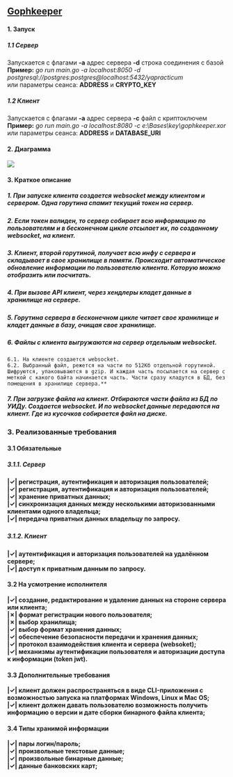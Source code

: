 ## [**Gophkeeper**](https://github.com/andynikk/gophkeeper)

#### **1. Запуск**  
##### **1.1 Сервер**  
Запускается с флагами **-a** адрес сервера **-d** строка соединения с базой  
**Пример:** *go run main.go -a localhost:8050 -d postgresql://postgres:postgres@localhost:5432/yapracticum*  
или параметры сеанса: **ADDRESS** и **CRYPTO_KEY**  

##### **1.2 Клиент**  
Запускается с флагами **-a** адрес сервера **-c** файл с криптоключем  
**Пример:** *go run main.go -a localhost:8080 -c e:\\Bases\\key\\gophkeeper.xor*  
или параметры сеанса: **ADDRESS** и **DATABASE_URI**  
####  
####  
#### **2. Диаграмма**  
![](https://33333.cdn.cke-cs.com/kSW7V9NHUXugvhoQeFaf/images/12d58ea9f17103acacda7080e3314d30351ccfd98a290de3.jpg)
####  
####  
#### **3. Краткое описание**  
##### 1\. При запуске клиента создается websocket между клиентом и сервером. Одна горутина спамит текущий токен на сервер.  
##### 2\. Если токен валиден, то сервер собирает всю информацию по пользователям и в бесконечном цикле отсылает их, по созданному websocket, на клиент.  
##### 3\. Клиент, второй горутиной, получает всю инфу с сервера и складывает в свое хранилище в памяти. Происходит автоматическое обновление информации по пользователю клиента. Которую можно отобразить или посчитать.  
##### 4\. При вызове API клиент, через хендлеры кладет данные в хранилище на сервере.  
##### 5\. Горутина сервера в бесконечном цикле читает свое хранилище и кладет данные в базу, очищая свое хранилище.  
##### 6\. Файлы с клиента выгружаются на сервер отдельным websocket.  
    6.1. На клиенте создается websocket.  
    6.2. Выбранный файл, режется на части по 512Кб отдельной горутиной. Шифруются, упаковываются в gzip. И каждая часть посылается на сервер с меткой с какого байта начинается часть. Части сразу кладутся в БД, без помещения в хранилище сервера.**  
##### 7\. При загрузке файла на клиент. Отбираются части файла из БД по УИДу. Создается websocket. И по websocket данные передаются на клиент. Где из кусочков собирается файл на диске.  
####  
####  
### **3. Реализованные требования**  
####  
#### **3.1 Обязательные**  
##### **3.1.1. Сервер**  
**|&check;| регистрация, аутентификация и авторизация пользователей;**  
**|&check;| регистрация, аутентификация и авторизация пользователей;**  
**|&check;| хранение приватных данных;**  
**|&check;| синхронизация данных между несколькими авторизованными клиентами одного владельца;**  
**|&check;| передача приватных данных владельцу по запросу.**  
#####  
##### **3.1.2. Клиент**  
**|&check;| аутентификация и авторизация пользователей на удалённом сервере;**  
**|&check;| доступ к приватным данным по запросу.**  
####  
#### **3.2 На усмотрение исполнителя**  
**|&check;| создание, редактирование и удаление данных на стороне сервера или клиента;**  
**|&cross;| формат регистрации нового пользователя;**  
**|&cross;| выбор хранилища;**  
**|&check;| выбор формат хранения данных;**  
**|&check;| обеспечение безопасности передачи и хранения данных;**  
**|&check;| протокол взаимодействия клиента и сервера (websoket);**  
**|&check;| механизмы аутентификации пользователя и авторизации доступа к информации (token jwt).**  
####  
#### **3.3 Дополнительные требования**  
**|&check;| клиент должен распространяться в виде CLI-приложения с возможностью запуска на платформах Windows, Linux и Mac OS;**  
**|&check;| клиент должен давать пользователю возможность получить информацию о версии и дате сборки бинарного файла клиента;**  
####  
#### **3.4 Типы хранимой информации**  
**|&check;| пары логин/пароль;**  
**|&check;| произвольные текстовые данные;**  
**|&check;| произвольные бинарные данные;**  
**|&check;| данные банковских карт;**  
